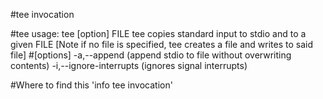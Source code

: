 #tee invocation 
	
#tee usage: 
tee [option] FILE 
tee copies standard input to stdio and to a given FILE
[Note if no file is specified, tee creates a file and writes to said file]
#[options] 
-a,--append (append stdio to file without overwriting contents)
-i,--ignore-interrupts (ignores signal interrupts)

#Where to find this
'info tee invocation'
